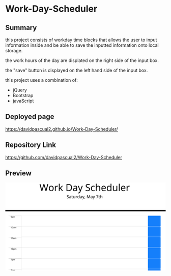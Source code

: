 # Work-Day-Scheduler

## Summary

this project consists of workday time blocks that allows the user to input information inside and be able to save the inputted information onto local storage. 

the work hours of the day are displated on the right side of the input box.

the "save" button is displayed on the left hand side of the input box. 

this project uses a combination of:

* jQuery
* Bootstrap
* javaScript

## Deployed page
https://davidpascual2.github.io/Work-Day-Scheduler/

## Repository Link
https://github.com/davidpascual2/Work-Day-Scheduler


## Preview
![](./assetes/workday-chedule-SS.png)
